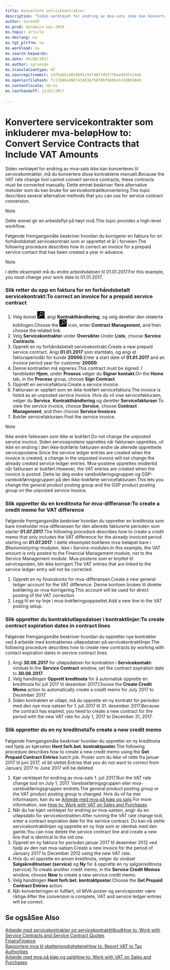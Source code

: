 ```yaml
---
title: Konvertere servicekontrakter
description: "Siden verktøyet for endring av mva-sats ikke kan konverteres til servicekontrakter, må du konvertere disse kontraktene manuelt. Dette emnet beskriver flere alternative metoder som du kan bruke for servicekontraktkonvertering."
author: SorenGP
ms.prod: dynamics-nav-2018
ms.topic: article
ms.devlang: na
ms.tgt_pltfrm: na
ms.workload: na
ms.search.keywords: 
ms.date: 09/08/2017
ms.author: sgroespe
ms.translationtype: HT
ms.sourcegitcommit: 1dfba8b14019991c95f40ffd5f7fbaed5df414eb
ms.openlocfilehash: fc17686ed96f43d63b75878bfb66bcb743065846
ms.contentlocale: nb-no
ms.lasthandoff: 12/01/2017

---
```

# <a name="how-to-convert-service-contracts-that-include-vat-amounts"></a><span data-ttu-id="63cad-104">Konvertere servicekontrakter som inkluderer mva-beløp</span><span class="sxs-lookup"><span data-stu-id="63cad-104">How to: Convert Service Contracts that Include VAT Amounts</span></span>
<span data-ttu-id="63cad-105">Siden verktøyet for endring av mva-sats ikke kan konverteres til servicekontrakter, må du konvertere disse kontraktene manuelt.</span><span class="sxs-lookup"><span data-stu-id="63cad-105">Because the VAT rate change tool cannot convert service contracts, these contracts must be converted manually.</span></span> <span data-ttu-id="63cad-106">Dette emnet beskriver flere alternative metoder som du kan bruke for servicekontraktkonvertering.</span><span class="sxs-lookup"><span data-stu-id="63cad-106">This topic describes several alternative methods that you can use for service contract conversion.</span></span>  

> [!NOTE]  
>  <span data-ttu-id="63cad-107">Dette emnet gir en arbeidsflyt på høyt nivå.</span><span class="sxs-lookup"><span data-stu-id="63cad-107">This topic provides a high-level workflow.</span></span>  

 <span data-ttu-id="63cad-108">Følgende fremgangsmåte beskriver hvordan du korrigerer en faktura for en forhåndsbetalt servicekontrakt som er opprettet et år i forveien.</span><span class="sxs-lookup"><span data-stu-id="63cad-108">The following procedure describes how to correct an invoice for a prepaid service contact that has been created a year in advance.</span></span>  

> [!NOTE]  
>  <span data-ttu-id="63cad-109">I dette eksemplet må du endre arbeidsdatoen til 01.01.2017.</span><span class="sxs-lookup"><span data-stu-id="63cad-109">For this example, you must change your work date to 01.01.2017.</span></span>  

### <a name="to-correct-an-invoice-for-a-prepaid-service-contract"></a><span data-ttu-id="63cad-110">Slik retter du opp en faktura for en forhåndsbetalt servicekontrakt:</span><span class="sxs-lookup"><span data-stu-id="63cad-110">To correct an invoice for a prepaid service contract</span></span>  
1. <span data-ttu-id="63cad-111">Velg ikonet ![Søk etter side eller rapport](media/ui-search/search_small.png "Søk etter side eller rapport"), angi **Kontrakthåndtering**, og velg deretter den relaterte koblingen.</span><span class="sxs-lookup"><span data-stu-id="63cad-111">Choose the ![Search for Page or Report](media/ui-search/search_small.png "Search for Page or Report icon") icon, enter **Contract Management**, and then choose the related link.</span></span>  
2. <span data-ttu-id="63cad-112">Velg **Servicekontrakter** under **Oversikter**.</span><span class="sxs-lookup"><span data-stu-id="63cad-112">Under **Lists**, choose **Service Contracts**.</span></span>  
3. <span data-ttu-id="63cad-113">Opprett en ny forhåndsbetalt servicekontrakt.</span><span class="sxs-lookup"><span data-stu-id="63cad-113">Create a new prepaid service contract.</span></span> <span data-ttu-id="63cad-114">Angi **01.01.2017** som startdato, og angi et fakturaperiodår for kunde **20000**.</span><span class="sxs-lookup"><span data-stu-id="63cad-114">Enter a start date of **01.01.2017** and an invoice period year for customer **20000**.</span></span>  
4. <span data-ttu-id="63cad-115">Denne kontrakten må signeres.</span><span class="sxs-lookup"><span data-stu-id="63cad-115">This contract must be signed.</span></span> <span data-ttu-id="63cad-116">I fanebladet **Hjem**, under **Prosess** velger du **Signer kontakt**.</span><span class="sxs-lookup"><span data-stu-id="63cad-116">On the **Home** tab, in the **Process** group, choose **Sign Contract**.</span></span>  
5. <span data-ttu-id="63cad-117">Opprett en servicefaktura.</span><span class="sxs-lookup"><span data-stu-id="63cad-117">Create a service invoice.</span></span>
6. <span data-ttu-id="63cad-118">Fakturaen er oppført som en ikke-bokført servicefaktura.</span><span class="sxs-lookup"><span data-stu-id="63cad-118">The invoice is listed as an unposted service invoice.</span></span> <span data-ttu-id="63cad-119">Hvis du vil vise servicefakturaen, velger du **Service**, **Kontrakthåndtering** og deretter **Servicefakturaer**.</span><span class="sxs-lookup"><span data-stu-id="63cad-119">To view the service invoice, choose **Service**, choose **Contract Management**, and then choose **Service Invoices**.</span></span>  
7. <span data-ttu-id="63cad-120">Bokfør servicefakturaen.</span><span class="sxs-lookup"><span data-stu-id="63cad-120">Post the service invoice.</span></span>  

> [!NOTE]  
>  <span data-ttu-id="63cad-121">Ikke endre fakturaen som ikke er bokført.</span><span class="sxs-lookup"><span data-stu-id="63cad-121">Do not change the unposted service invoice.</span></span> <span data-ttu-id="63cad-122">Siden servicepostene opprettes når fakturaen opprettes, vil ikke en endring i den ikke-bokførte fakturaen endre de allerede opprettede servicepostene.</span><span class="sxs-lookup"><span data-stu-id="63cad-122">Since the service ledger entries are created when the invoice is created, a change in the unposted invoice will not change the already created service ledger entries.</span></span> <span data-ttu-id="63cad-123">Mva-postene opprettes imidlertid når fakturaen er bokført.</span><span class="sxs-lookup"><span data-stu-id="63cad-123">However, the VAT entries are created when the invoice is posted.</span></span> <span data-ttu-id="63cad-124">Dette lar deg endre varebokføringsgruppen og GSP-varebokføringsgruppen på den ikke-bokførte servicefakturaen.</span><span class="sxs-lookup"><span data-stu-id="63cad-124">This lets you change the general product posting group and the GSP product posting group on the unposted service invoice.</span></span>  

### <a name="to-create-a-credit-memo-for-vat-difference"></a><span data-ttu-id="63cad-125">Slik oppretter du en kreditnota for mva-differanse:</span><span class="sxs-lookup"><span data-stu-id="63cad-125">To create a credit memo for VAT difference</span></span>  
<span data-ttu-id="63cad-126">Følgende fremgangsmåte beskriver hvordan du oppretter en kreditnota som bare inneholder mva-differansen for den allerede fakturerte perioden som starter **01.07.2017**.</span><span class="sxs-lookup"><span data-stu-id="63cad-126">The following procedure describes how to create a credit memo that only includes the VAT difference for the already invoiced period starting on **01.07.2017**.</span></span> <span data-ttu-id="63cad-127">I dette eksemplet bokføres mva-beløpet bare i Økonomistyring-modulen, ikke i Service-modulen.</span><span class="sxs-lookup"><span data-stu-id="63cad-127">In this example, the VAT amount is only posted to the Financial Management module, not to the Service Management module.</span></span> <span data-ttu-id="63cad-128">Mva-postene som er knyttet til serviceposten, blir ikke korrigert.</span><span class="sxs-lookup"><span data-stu-id="63cad-128">The VAT entries that are linked to the service ledger entry will not be corrected.</span></span>  

1. <span data-ttu-id="63cad-129">Opprett en ny finanskonto for mva-differansen.</span><span class="sxs-lookup"><span data-stu-id="63cad-129">Create a new general ledger account for the VAT difference.</span></span> <span data-ttu-id="63cad-130">Denne kontoen brukes til direkte bokføring av mva-korrigering.</span><span class="sxs-lookup"><span data-stu-id="63cad-130">This account will be used for direct posting of the VAT correction.</span></span>  
2. <span data-ttu-id="63cad-131">Legg til en ny linje i mva-bokføringsoppsettet.</span><span class="sxs-lookup"><span data-stu-id="63cad-131">Add a new line to the VAT posting setup.</span></span>  

### <a name="to-create-contract-expiration-dates-in-contract-lines"></a><span data-ttu-id="63cad-132">Slik oppretter du kontraktutløpsdatoer i kontraktlinjer:</span><span class="sxs-lookup"><span data-stu-id="63cad-132">To create contract expiration dates in contract lines</span></span>  
<span data-ttu-id="63cad-133">Følgende fremgangsmåte beskriver hvordan du oppretter nye kontrakter ved å arbeide med kontraktenes utløpsdatoer på servicekontraktlinjer.</span><span class="sxs-lookup"><span data-stu-id="63cad-133">The following procedure describes how to create new contracts by working with contact expiration dates in service contract lines.</span></span>  

1. <span data-ttu-id="63cad-134">Angi **30.06.2017** for utløpsdatoen for kontrakten i **Servicekontakt**-vinduet.</span><span class="sxs-lookup"><span data-stu-id="63cad-134">In the **Service Contract** window, set the contract expiration date to **30.06.2017**.</span></span>  
2. <span data-ttu-id="63cad-135">Velg handlingen **Opprett kreditnota** for å automatisk opprette en kreditnota for juli 2017 til desember 2017.</span><span class="sxs-lookup"><span data-stu-id="63cad-135">Choose the **Create Credit Memo** action to automatically create a credit memo for July 2017 to December 2017.</span></span>  
3. <span data-ttu-id="63cad-136">Siden kontrakten er utløpt, må du opprette en ny kontrakt for perioden med den nye mva-satsen for 1. juli 2017 til 31. desember 2017.</span><span class="sxs-lookup"><span data-stu-id="63cad-136">Because the contract has expired, you need to create a new contract for the period with the new VAT rate for July 1, 2017 to December 31, 2017.</span></span>  

### <a name="to-create-a-new-credit-memo"></a><span data-ttu-id="63cad-137">Slik oppretter du en ny kreditnota</span><span class="sxs-lookup"><span data-stu-id="63cad-137">To create a new credit memo</span></span>  
<span data-ttu-id="63cad-138">Følgende fremgangsmåte beskriver hvordan du oppretter en ny kreditnota ved hjelp av kjørselen **Hent forh.bet. kontraktposter**.</span><span class="sxs-lookup"><span data-stu-id="63cad-138">The following procedure describes how to create a new credit memo using the **Get Prepaid Contract Entries** batch job.</span></span> <span data-ttu-id="63cad-139">Poster som du ikke vil rette fra januar 2017 til juni 2017, vil bli slettet.</span><span class="sxs-lookup"><span data-stu-id="63cad-139">Entries that you do not want to correct from January 2017 to June 2017 will be deleted.</span></span>  

1. <span data-ttu-id="63cad-140">Kjør verktøyet for endring av mva-sats 1. juli 2017.</span><span class="sxs-lookup"><span data-stu-id="63cad-140">Run the VAT rate change tool on July 1, 2017.</span></span> <span data-ttu-id="63cad-141">Varebokføringsgruppen eller mva-varebokføringsgruppen endrets.</span><span class="sxs-lookup"><span data-stu-id="63cad-141">The general product posting group or the VAT product posting group is changed.</span></span> <span data-ttu-id="63cad-142">Hvis du vil ha mer informasjon, kan du se [Arbeide med mva på kjøp og salg](finance-work-with-vat.md).</span><span class="sxs-lookup"><span data-stu-id="63cad-142">For more information, see [How to: Work with VAT on Sales and Purchases](finance-work-with-vat.md).</span></span>  
2. <span data-ttu-id="63cad-143">Når du har kjørt verktøyet for endring av mva-satsen, angir du en utløpsdato for servicekontrakten.</span><span class="sxs-lookup"><span data-stu-id="63cad-143">After running the VAT rate change tool, enter a contract expiration date for the service contract.</span></span> <span data-ttu-id="63cad-144">Du kan nå slette servicekontraktlinjen og opprette en ny linje som er identisk med den gamle.</span><span class="sxs-lookup"><span data-stu-id="63cad-144">You can now delete the service contract line and create a new line that is identical to the old one.</span></span>  
3. <span data-ttu-id="63cad-145">Opprett en ny faktura for perioden januar 2017 til desember 2012 ved hjelp av den nye mva-satsen.</span><span class="sxs-lookup"><span data-stu-id="63cad-145">Create a new invoice for the period of January 2017 to December 2012 using the new VAT rate.</span></span>  
4. <span data-ttu-id="63cad-146">Hvis du vil opprette en annen kreditnota, velger du vinduet **Salgskreditnotaer (service)** og **Ny** for å opprette en ny salgskreditnota (service).</span><span class="sxs-lookup"><span data-stu-id="63cad-146">To create another credit memo, in the **Service Credit Memos** window, choose **New** to create a new service credit memo.</span></span>  
5. <span data-ttu-id="63cad-147">Velg handlingen **Hent forh.bet. kontraktposter**.</span><span class="sxs-lookup"><span data-stu-id="63cad-147">Choose the **Get Prepaid Contract Entries** action.</span></span>  
6. <span data-ttu-id="63cad-148">Når konverteringen er fullført, vil MVA-poster og serviceposter være riktige.</span><span class="sxs-lookup"><span data-stu-id="63cad-148">After the conversion is complete, VAT and service ledger entries will be correct.</span></span>  

## <a name="see-also"></a><span data-ttu-id="63cad-149">Se også</span><span class="sxs-lookup"><span data-stu-id="63cad-149">See Also</span></span>  
[<span data-ttu-id="63cad-150">Arbeide med servicekontrakter og servicekontrakttilbud</span><span class="sxs-lookup"><span data-stu-id="63cad-150">How to: Work with Service Contracts and Service Contract Quotes</span></span>](service-how-to-create-service-contracts-and-service-contract-quotes.md)  
[<span data-ttu-id="63cad-151">Finans</span><span class="sxs-lookup"><span data-stu-id="63cad-151">Finance</span></span>](finance.md)  
[<span data-ttu-id="63cad-152">Rapportere mva til skattemyndighetene</span><span class="sxs-lookup"><span data-stu-id="63cad-152">How to: Report VAT to Tax Authorities</span></span>](finance-how-report-vat.md)  
[<span data-ttu-id="63cad-153">Arbeide med mva på kjøp og salg</span><span class="sxs-lookup"><span data-stu-id="63cad-153">How to: Work with VAT on Sales and Purchases</span></span>](finance-work-with-vat.md)  

